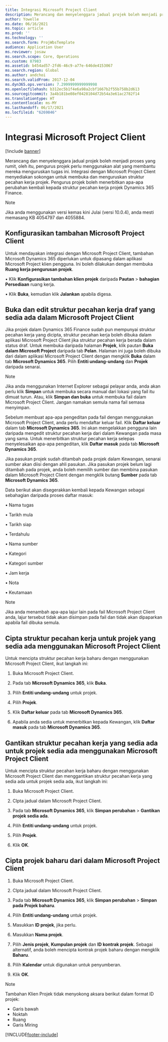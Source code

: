 ```yaml
---
title: Integrasi Microsoft Project Client
description: Merancang dan menyelenggara jadual projek boleh menjadi proses yang rumit, oleh itu, pengurus projek perlu menggunakan alat yang membantu mereka menguruskan tugas ini. Integrasi dengan Microsoft Project Client menyediakan sokongan untuk membuka dan menguruskan struktur pecahan kerja projek.
author: Yowelle
ms.date: 06/16/2021
ms.topic: article
ms.prod: ''
ms.technology: ''
ms.search.form: ProjWbsTemplate
audience: Application User
ms.reviewer: josaw
ms.search.scope: Core, Operations
ms.custom: 87983
ms.assetid: b454ad57-2fd6-46c9-a77e-646de4153067
ms.search.region: Global
ms.author: andchoi
ms.search.validFrom: 2017-12-04
ms.dyn365.ops.version: 7.2999999999999998
ms.openlocfilehash: b312ec5b1f4e6a98a2cbf1667b2f55b758b2d613
ms.sourcegitcommit: 3a4b181be08ef0428104d72b54a3e61ac2782f14
ms.translationtype: HT
ms.contentlocale: ms-MY
ms.lasthandoff: 06/17/2021
ms.locfileid: "6269846"
---
```

# <a name="microsoft-project-client-integration"></a>Integrasi Microsoft Project Client

[!include [banner](../includes/banner.md)]

Merancang dan menyelenggara jadual projek boleh menjadi proses yang rumit, oleh itu, pengurus projek perlu menggunakan alat yang membantu mereka menguruskan tugas ini. Integrasi dengan Microsoft Project Client menyediakan sokongan untuk membuka dan menguruskan struktur pecahan kerja projek. Pengurus projek boleh menerbitkan apa-apa perubahan kembali kepada struktur pecahan kerja projek Dynamics 365 Finance.

> [!NOTE]
> Jika anda menggunakan versi kemas kini Julai (versi 10.0.4), anda mesti memasang KB 4054797 dan 4055884.

## <a name="configure-the-microsoft-project-client-add-in"></a>Konfigurasikan tambahan Microsoft Project Client
Untuk mendayakan integrasi dengan Microsoft Project Client, tambahan Microsoft Dynamics 365 diperlukan untuk dipasang dalam aplikasi Microsoft Project klien pengguna. Ini boleh dilakukan dengan membuka **Ruang kerja pengurusan projek**.

•   Klik **Konfigurasikan tambahan klien projek** daripada **Pautan** > **bahagian Persediaan** ruang kerja.

•   Klik **Buka**, kemudian klik **Jalankan** apabila digesa.

## <a name="open-and-edit-an-existing-draft-work-breakdown-structure-in-microsoft-project-client"></a>Buka dan edit struktur pecahan kerja draf yang sedia ada dalam Microsoft Project Client
Jika projek dalam Dynamics 365 Finance sudah pun mempunyai struktur pecahan kerja yang dicipta, struktur pecahan kerja boleh dibuka dalam aplikasi Microsoft Project Client jika struktur pecahan kerja berada dalam status draf. Untuk membuka daripada halaman **Projek**, klik pautan **Buka dalam Microsoft Project** daripada tab **Pelan**. Halaman ini juga boleh dibuka dari dalam aplikasi Microsoft Project Client dengan mengklik **Buka** dalam tab **Microsoft Dynamics 365**. Pilih **Entiti undang-undang** dan **Projek** daripada senarai.

> [!NOTE]
> Jika anda menggunakan Internet Explorer sebagai pelayar anda, anda akan perlu klik **Simpan** untuk membuka secara manual dari lokasi yang fail itu dimuat turun. Atau, klik **Simpan dan buka** untuk membuka fail dalam Microsoft Project Client. Jangan namakan semula nama fail semasa menyimpan.

Sebelum membuat apa-apa pengeditan pada fail dengan menggunakan Microsoft Project Client, anda perlu mendaftar keluar fail. Klik **Daftar keluar** dalam tab **Microsoft Dynamics 365**. Ini akan mengelakkan pengguna lain daripada mengedit struktur pecahan kerja dari dalam Kewangan pada masa yang sama. Untuk menerbitkan struktur pecahan kerja selepas menyelesaikan apa-apa pengeditan, klik **Daftar masuk** pada tab **Microsoft Dynamics 365**.

Jika pasukan projek sudah ditambah pada projek dalam Kewangan, senarai sumber akan diisi dengan ahli pasukan. Jika pasukan projek belum lagi ditambah pada projek, anda boleh memilih sumber dan membina pasukan dalam Microsoft Project Client dengan mengklik butang **Sumber** pada tab **Microsoft Dynamics 365**. 

Data berikut akan disegerakkan kembali kepada Kewangan sebagai sebahagian daripada proses daftar masuk:

•   Nama tugas

•   Tarikh mula

•   Tarikh siap

•   Terdahulu

•   Nama sumber

•   Kategori

•   Kategori sumber

•   Jam kerja

•   Nota

•   Keutamaan

> [!NOTE]
> Jika anda menambah apa-apa lajur lain pada fail Microsoft Project Client anda, lajur tersebut tidak akan disimpan pada fail dan tidak akan dipaparkan apabila fail dibuka semula.

## <a name="create-the-work-breakdown-structure-for-an-existing-project-using-microsoft-project-client"></a>Cipta struktur pecahan kerja untuk projek yang sedia ada menggunakan Microsoft Project Client
Untuk mencipta struktur pecahan kerja baharu dengan menggunakan Microsoft Project Client, ikut langkah ini:


1.  Buka Microsoft Project Client.

2.  Pada tab **Microsoft Dynamics 365**, klik **Buka**.

3.  Pilih **Entiti undang-undang** untuk projek.

4.  Pilih **Projek**.

5.  Klik **Daftar keluar** pada tab **Microsoft Dynamics 365**.

6.  Apabila anda sedia untuk menerbitkan kepada Kewangan, klik **Daftar masuk** pada tab **Microsoft Dynamics 365**.

## <a name="replace-the-existing-work-breakdown-structure-for-an-existing-project-using-microsoft-project-client"></a>Gantikan struktur pecahan kerja yang sedia ada untuk projek sedia ada menggunakan Microsoft Project Client
Untuk mencipta struktur pecahan kerja baharu dengan menggunakan Microsoft Project Client dan menggantikan struktur pecahan kerja yang sedia ada untuk projek sedia ada, ikut langkah ini:

1.  Buka Microsoft Project Client.

2.  CIpta jadual dalam Microsoft Project Client.

3.  Pada tab **Microsoft Dynamics 365**, klik **Simpan perubahan** > **Gantikan projek sedia ada**.

4.  Pilih **Entiti undang-undang** untuk projek.

5.  Pilih **Projek**.

6.  Klik **OK**.

## <a name="create-a-new-project-from-within-microsoft-project-client"></a>Cipta projek baharu dari dalam Microsoft Project Client


1.  Buka Microsoft Project Client.

2.  CIpta jadual dalam Microsoft Project Client.

3.  Pada tab **Microsoft Dynamics 365**, klik **Simpan perubahan** > **Simpan pada Projek baharu**.

4.  Pilih **Entiti undang-undang** untuk projek.

5.  Masukkan **ID projek**, jika perlu.

6.  Masukkan **Nama projek**.

7.  Pilih **Jenis projek**, **Kumpulan projek** dan **ID kontrak projek**. Sebagai alternatif, anda boleh mencipta kontrak projek baharu dengan mengklik **Baharu**.

8.  Pilih **Kalendar** untuk digunakan untuk penyumberan.

11. Klik **OK**.

> [!NOTE]
> Tambahan Klien Projek tidak menyokong aksara berikut dalam format ID projek:
> 
>   - Garis bawah
>   - Noktah
>   - Ruang
>   - Garis Miring

[!INCLUDE[footer-include](../includes/footer-banner.md)]
